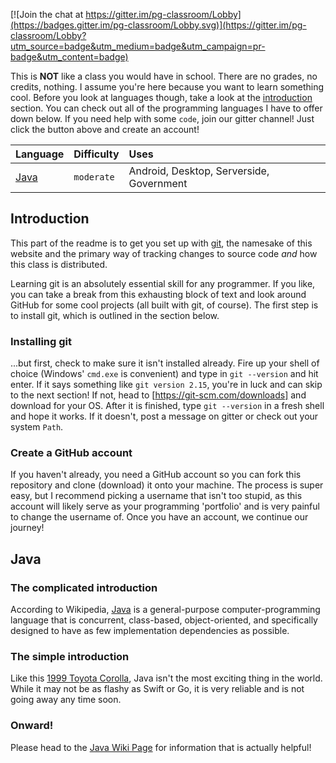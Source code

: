 [![Join the chat at https://gitter.im/pg-classroom/Lobby](https://badges.gitter.im/pg-classroom/Lobby.svg)](https://gitter.im/pg-classroom/Lobby?utm_source=badge&utm_medium=badge&utm_campaign=pr-badge&utm_content=badge)

This is **NOT** like a class you would have in school. There are no grades, no credits, nothing. I assume you're here because you want to learn something cool. Before you look at languages though, take a look at the [introduction] section. You can check out all of the programming languages I have to offer down below. If you need help with some `code`, join our gitter channel! Just click the button above and create an account!

| Language  | Difficulty | Uses                                     |
| :-------- | :--------- | :--------------------------------------- |
| [Java]    | `moderate` | Android, Desktop, Serverside, Government |

[Java]: #Java

## Introduction
This part of the readme is to get you set up with [git], the namesake of this website and the primary way of tracking changes to source code _and_ how this class is distributed. 


Learning git is an absolutely essential skill for any programmer. If you like, you can take a break from this exhausting block of text and look around GitHub for some cool projects (all built with git, of course). The first step is to install git, which is outlined in the section below.
### Installing git
...but first, check to make sure it isn't installed already. Fire up your shell of choice (Windows' `cmd.exe` is convenient) and type in `git --version` and hit enter. If it says something like `git version 2.15`, you're in luck and can skip to the next section! If not, head to [https://git-scm.com/downloads] and download for your OS. After it is finished, type `git --version` in a fresh shell and hope it works. If it doesn't, post a message on gitter or check out your system `Path`.
### Create a GitHub account
If you haven't already, you need a GitHub account so you can fork this repository and clone (download) it onto your machine. The process is super easy, but I recommend picking a username that isn't too stupid, as this account will likely serve as your programming 'portfolio' and is very painful to change the username of. Once you have an account, we continue our journey!

## Java
### The complicated introduction
According to Wikipedia, [Java][j-w] is a general-purpose computer-programming language that is concurrent, class-based, object-oriented, and specifically designed to have as few implementation dependencies as possible. 
### The simple introduction
Like this [1999 Toyota Corolla], Java isn't the most exciting thing in the world. While it may not be as flashy as Swift or Go, it is very reliable and is not going away any time soon. 
### Onward!
Please head to the [Java Wiki Page] for information that is actually helpful!


[j-w]: https://en.wikipedia.org/wiki/Java_(programming_language)
[1999 Toyota Corolla]: https://www.craigslist.org/about/best/hou/6565526716.html
[Java Wiki Page]: https://github.com/peterpie123/classroom/wiki/Java
[introduction]: #introduction
[git]: https://git-scm.com/
